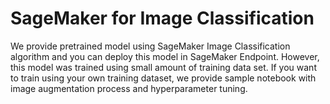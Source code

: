 # SageMaker for Image Classification

We provide pretrained model using SageMaker Image Classification algorithm and you can deploy this model in SageMaker Endpoint. However, this model was trained using small amount of training data set.
If you want to train using your own training dataset, we provide sample notebook with image augmentation process and hyperparameter tuning.
